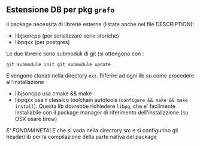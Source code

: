 Estensione DB per pkg `grafo`
-----------------------------


Il package necessita di librerie esterne (listate anche nel file DESCRIPTION):

- libjsoncpp (per serializzare serie storiche)
- libpqxx (per postgres)

Le due librerie sono submoduli di git (si ottengono con :

`
git submodule init
git submodule update
`

E vengono clonati nella directory `ext`. Riferire ad ogni lib su come procedere all'installazione

- libjsoncpp usa cmake && make
- libpqxx usa il classico toolchain autotools (`configure && make && make install`). Questa lib dovrebbe
  richiedere `libpq`, che e' facilmente installabile con il package manager di riferimento dell'installazione
  (su OSX usare brew)

*E' FONDMANETALE* che si vada nella directory src e si configurino gli header/lib per la compilazione della
parte nativa del package


